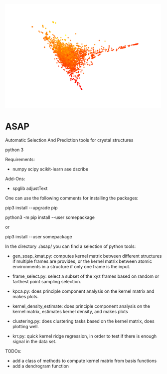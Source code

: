 <p align="left">
  <img src="ASAP-logo.png" width="500" title="logo">
</p>

# ASAP 
Automatic Selection And Prediction tools for crystal structures

python 3

Requirements:

+ numpy scipy scikit-learn ase dscribe

Add-Ons:
+ spglib adjustText

One can use the following comments for installing the packages:

pip3 install --upgrade pip

python3 -m pip install --user somepackage

or

pip3 install --user somepackage

In the directory ./asap/ you can find a selection of python tools:
* gen_soap_kmat.py: computes kernel matrix between different structures if multiple frames are provides, or the kernel matrix between atomic environments in a structure if only one frame is the input.

* frame_select.py: select a subset of the xyz frames based on random or farthest point sampling selection.

* kpca.py: does principle component analysis on the kernel matrix and makes plots.

* kernel_density_estimate: does principle component analysis on the kernel matrix, estimates kernel density, and makes plots

* clustering.py: does clustering tasks based on the kernel matrix, does plotting well.

* krr.py: quick kernel ridge regression, in order to test if there is enough signal in the data set.

TODOs:
* add a class of methods to compute kernel matrix from basis functions
* add a dendrogram function
